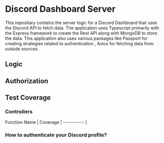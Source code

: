 # Discord Dashboard Server

This repositary contains the server logic for a Discord Dashboard that uses the Discord API to fetch data. The application uses Typescript primarily with the Express framework to create the Rest API along with MongoDB to store the data. This application also uses various packages like Passport for creating strategies related to authentication , Axios for fetching data from outside sources.  

## Logic

## Authorization 

## Test Coverage 

### Controllers 

Function Name | Coverage
| ----------: | 

### How to authenticate your Discord profile? 





